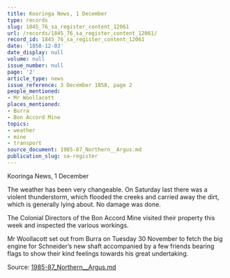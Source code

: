 ```yaml
---
title: Kooringa News, 1 December
type: records
slug: 1845_76_sa_register_content_12061
url: /records/1845_76_sa_register_content_12061/
record_id: 1845_76_sa_register_content_12061
date: '1858-12-03'
date_display: null
volume: null
issue_number: null
page: '2'
article_type: news
issue_reference: 3 December 1858, page 2
people_mentioned:
- Mr Woollacott
places_mentioned:
- Burra
- Bon Accord Mine
topics:
- weather
- mine
- transport
source_document: 1985-87_Northern__Argus.md
publication_slug: sa-register
---
```


Kooringa News, 1 December

The weather has been very changeable.  On Saturday last there was a violent thunderstorm, which flooded the creeks and carried away the dirt, which is generally lying about.  No damage was done.

The Colonial Directors of the Bon Accord Mine visited their property this week and inspected the various workings.

Mr Woollacott set out from Burra on Tuesday 30 November to fetch the big engine for Schneider’s new shaft accompanied by a few friends bearing flags to show their kind feelings towards his great undertaking.

Source: [1985-87_Northern__Argus.md](/downloads/markdown/1985-87_Northern__Argus.md)
